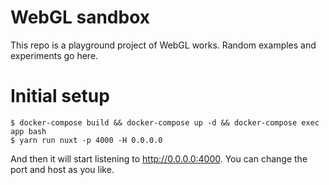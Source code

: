 # WebGL sandbox
This repo is a playground project of WebGL works. Random examples and experiments go here.

# Initial setup

```
$ docker-compose build && docker-compose up -d && docker-compose exec app bash
$ yarn run nuxt -p 4000 -H 0.0.0.0
```

And then it will start listening to http://0.0.0.0:4000. You can change the port and host as you like.